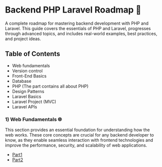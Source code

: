 # Backend PHP Laravel Roadmap 🚀
A complete roadmap for mastering backend development with PHP and Laravel. This guide covers the essentials of PHP and Laravel, progresses through advanced topics, and includes real-world examples, best practices, and project ideas.
## Table of Contents
- Web fundamentals
- Version control 
- Front-End Basics
- Database
- PHP (The part contains all about PHP)
- Design Patterns
- Laravel Basics
- Laravel Project (MVC)
- Laravel APIs
### 1) Web Fundamentals 🌐
This section provides an essential foundation for understanding how the web works. These core concepts are crucial for any backend developer to know, as they enable seamless interaction with frontend technologies and improve the performance, security, and scalability of web applications.
- [Part1](https://www.youtube.com/watch?v=y6EW1vx3zo4&list=PL13Ag2mfco65xXKGmqs6R4noM3CirsSNO&index=1&pp=iAQB)
- [Part2](https://www.youtube.com/watch?v=SLoPHcPhuEo&list=PL13Ag2mfco65xXKGmqs6R4noM3CirsSNO&index=2&pp=iAQB)
